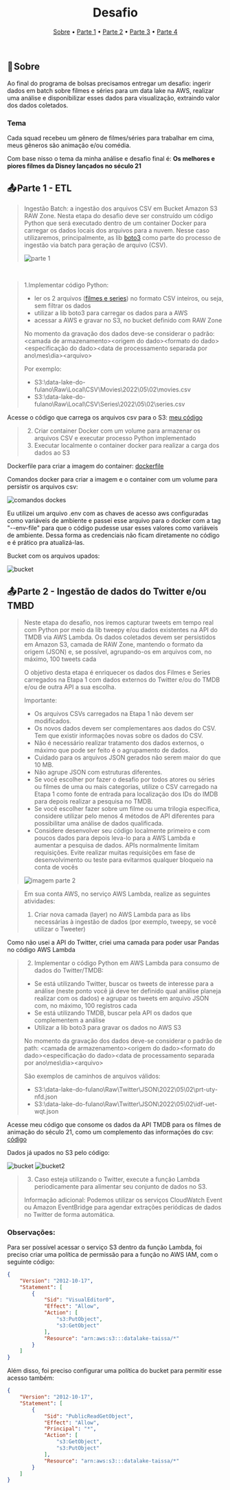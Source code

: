 <h1 align="center"> Desafio </h1>

<p align="center">
 <a href="#sobre">Sobre</a> •
 <a href="#parte1">Parte 1</a> •
 <a href="#parte2">Parte 2</a> •
 <a href="#parte3">Parte 3</a> •
 <a href="#parte4">Parte 4</a>
</p>

<br> 

<a id="sobre"></a>
## 📎 Sobre

Ao final do programa de bolsas precisamos entregar um desafio: ingerir dados em batch sobre filmes e séries para um data lake na AWS, realizar uma análise e disponibilizar esses dados para visualização, extraindo valor dos dados coletados.

### Tema
Cada squad recebeu um gênero de filmes/séries para trabalhar em cima, meus gêneros são animação e/ou comédia.

Com base nisso o tema da minha análise e desafio final é: **Os melhores e piores filmes da Disney lançados no século 21**

<a id="parte1"></a>
## 📤 Parte 1 - ETL

> Ingestão Batch: a ingestão dos arquivos CSV em Bucket Amazon S3 RAW Zone. Nesta etapa do desafio deve ser construído um código Python que será executado dentro de um container Docker para carregar os dados locais dos arquivos para a nuvem. Nesse caso utilizaremos, principalmente, as lib [boto3](https://boto3.amazonaws.com/v1/documentation/api/latest/index.html) como parte do processo de ingestão via batch para geração de arquivo (CSV).
>
>![parte 1](/desafio/imagens-readme/parte1.png)

<br>

>1.Implementar código Python:
>- ler os 2 arquivos ([filmes e series](/desafio/parte1-etl/Filmes%2Be%2BSeries.zip)) no formato CSV inteiros, ou seja, sem filtrar os dados
>- utilizar a lib boto3 para carregar os dados para a AWS
>- acessar a AWS e gravar no S3, no bucket definido com RAW Zone
>
> No momento da gravação dos dados deve-se considerar o padrão: <nome do bucket>\<camada de armazenamento>\<origem do dado>\<formato do dado>\<especificação do dado>\<data de processamento separada por ano\mes\dia>\<arquivo>
> 
> Por exemplo:
>-  S3:\\data-lake-do-fulano\Raw\Local\CSV\Movies\2022\05\02\movies.csv
>- S3:\\data-lake-do-fulano\Raw\Local\CSV\Series\2022\05\02\series.csv

Acesse o código que carrega os arquivos csv para o S3: [meu código](/desafio/parte1-etl/etl.py)


>2. Criar container Docker com um volume para armazenar os arquivos CSV e executar processo Python implementado
>3. Executar localmente o container docker para realizar a carga dos dados ao S3

Dockerfile para criar a imagem do container: [dockerfile](/desafio/parte1-etl/Dockerfile)

Comandos docker para criar a imagem e o container com um volume para persistir os arquivos csv:

![comandos dockes](/desafio/imagens-readme/parte1-comandos.PNG)

Eu utilizei um arquivo .env com as chaves de acesso aws configuradas como variáveis de ambiente e passei esse arquivo para o docker com a tag "--env-file" para que o código pudesse usar esses valores como variáveis de ambiente. Dessa forma as credenciais não ficam diretamente no código e é prático pra atualizá-las.

Bucket com os arquivos upados:

![bucket](/desafio/imagens-readme/parte1-bucket.PNG)

<a id="parte2"></a>
## 📤 Parte 2 - Ingestão de dados do Twitter e/ou TMBD

>Neste etapa do desafio, nos iremos capturar tweets em tempo real com Python por meio da lib tweepy e/ou dados existentes na API do TMDB via AWS Lambda. Os dados coletados devem ser persistidos em Amazon S3, camada de RAW Zone, mantendo o formato da origem (JSON) e, se possível, agrupando-os em arquivos com, no máximo, 100 tweets cada
>
>O objetivo desta etapa é enriquecer os dados dos Filmes e Series carregados na Etapa 1 com dados externos do Twitter e/ou do TMDB e/ou de outra API a sua escolha.
>
>Importante:
>
>- Os arquivos CSVs carregados na Etapa 1 não devem ser modificados.
>- Os novos dados devem ser complementares aos dados do CSV. Tem que existir informações novas sobre os dados do CSV.
>- Não é necessário realizar tratamento dos dados externos, o máximo que pode ser feito é o agrupamento de dados.
>- Cuidado para os arquivos JSON gerados não serem maior do que 10 MB.
>- Não agrupe JSON com estruturas diferentes.
>- Se você escolher por fazer o desafio por todos atores ou séries ou filmes de uma ou mais categorias, utilize o CSV carregado na Etapa 1 como fonte de entrada para localização dos IDs do IMDB para depois realizar a pesquisa no TMDB.
>- Se você escolher fazer sobre um filme ou uma trilogia específica, considere utilizar pelo menos 4 métodos de API diferentes para possibilitar uma análise de dados qualificada.
>- Considere desenvolver seu código localmente primeiro e com poucos dados para depois leva-lo para a AWS Lambda e aumentar a pesquisa de dados. APIs normalmente limitam requisições. Evite realizar muitas requisições em fase de desenvolvimento ou teste para evitarmos qualquer bloqueio na conta de vocês
>
>![imagem parte 2](/desafio/imagens-readme/parte2.png)

>Em sua conta AWS, no serviço AWS Lambda, realize as seguintes atividades:
>1.  Criar nova camada (layer) no AWS Lambda para as libs necessárias à ingestão de dados (por exemplo,  tweepy, se você utilizar o Tweeter)

Como não usei a API do Twitter, criei uma camada para poder usar Pandas no código AWS Lambda

>2. Implementar o código Python em AWS Lambda para consumo de dados do Twitter/TMDB:
>   - Se está utilizando Twitter, buscar os tweets de interesse para a análise (neste ponto você já deve ter definido qual análise planeja realizar com os dados) e agrupar os tweets em arquivo JSON com, no máximo, 100 registros cada
>   - Se está utilizando TMDB,  buscar pela API os dados que complementem a análise
>   - Utilizar a lib boto3 para gravar os dados no AWS S3
>
>No momento da gravação dos dados deve-se considerar o padrão de path: <nome do bucket>\<camada de armazenamento>\<origem do dado>\<formato do dado>\<especificação do dado>\<data de processamento separada por ano\mes\dia>\<arquivo>
>
> São exemplos de caminhos de arquivos válidos:
>- S3:\\data-lake-do-fulano\Raw\Twitter\JSON\2022\05\02\prt-uty-nfd.json
>- S3:\\data-lake-do-fulano\Raw\Twitter\JSON\2022\05\02\idf-uet-wqt.json

Acesse meu código que consome os dados da API TMDB para os filmes de animação do século 21, como um complemento das informações do csv: [código](/desafio/parte2-ingestao/tmdb-ingestao.py)

Dados já upados no S3 pelo código:

![bucket](/desafio/imagens-readme/parte2-bucket.PNG)
![bucket2](/desafio/imagens-readme/parte2-bucket1.PNG)

>3. Caso esteja utilizando o Twitter, execute a função Lambda periodicamente para alimentar seu conjunto de dados no S3.
>
>Informação adicional:
>Podemos utilizar os serviços  CloudWatch Event ou Amazon EventBridge para agendar extrações periódicas de dados no Twitter de forma automática.

### Observações:
Para ser possível acessar o serviço S3 dentro da função Lambda, foi preciso criar uma política de permissão para a função no AWS IAM, com o seguinte código:
``` JSON
{
    "Version": "2012-10-17",
    "Statement": [
        {
            "Sid": "VisualEditor0",
            "Effect": "Allow",
            "Action": [
                "s3:PutObject",
                "s3:GetObject"
            ],
            "Resource": "arn:aws:s3:::datalake-taissa/*"
        }
    ]
}
```
Além disso, foi preciso configurar uma política do bucket para permitir esse acesso também:
``` Json
{
    "Version": "2012-10-17",
    "Statement": [
        {
            "Sid": "PublicReadGetObject",
            "Effect": "Allow",
            "Principal": "*",
            "Action": [
                "s3:GetObject",
                "s3:PutObject"
            ],
            "Resource": "arn:aws:s3:::datalake-taissa/*"
        }
    ]
}
```